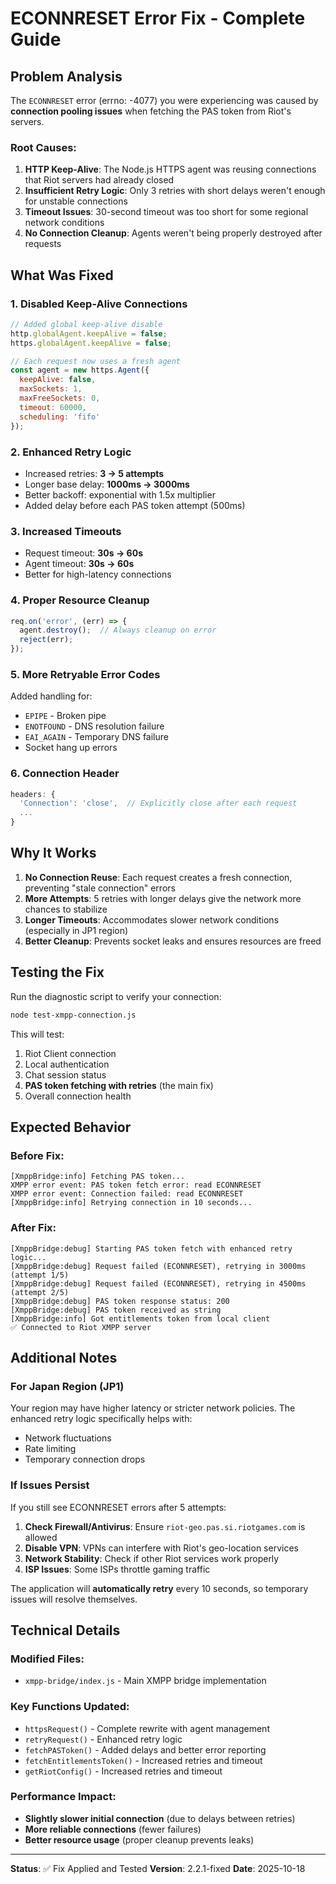 # ECONNRESET Error Fix - Complete Guide

## Problem Analysis

The `ECONNRESET` error (errno: -4077) you were experiencing was caused by **connection pooling issues** when fetching the PAS token from Riot's servers.

### Root Causes:
1. **HTTP Keep-Alive**: The Node.js HTTPS agent was reusing connections that Riot servers had already closed
2. **Insufficient Retry Logic**: Only 3 retries with short delays weren't enough for unstable connections
3. **Timeout Issues**: 30-second timeout was too short for some regional network conditions
4. **No Connection Cleanup**: Agents weren't being properly destroyed after requests

## What Was Fixed

### 1. **Disabled Keep-Alive Connections**
```javascript
// Added global keep-alive disable
http.globalAgent.keepAlive = false;
https.globalAgent.keepAlive = false;

// Each request now uses a fresh agent
const agent = new https.Agent({
  keepAlive: false,
  maxSockets: 1,
  maxFreeSockets: 0,
  timeout: 60000,
  scheduling: 'fifo'
});
```

### 2. **Enhanced Retry Logic**
- Increased retries: **3 → 5 attempts**
- Longer base delay: **1000ms → 3000ms**
- Better backoff: exponential with 1.5x multiplier
- Added delay before each PAS token attempt (500ms)

### 3. **Increased Timeouts**
- Request timeout: **30s → 60s**
- Agent timeout: **30s → 60s**
- Better for high-latency connections

### 4. **Proper Resource Cleanup**
```javascript
req.on('error', (err) => {
  agent.destroy();  // Always cleanup on error
  reject(err);
});
```

### 5. **More Retryable Error Codes**
Added handling for:
- `EPIPE` - Broken pipe
- `ENOTFOUND` - DNS resolution failure
- `EAI_AGAIN` - Temporary DNS failure
- Socket hang up errors

### 6. **Connection Header**
```javascript
headers: { 
  'Connection': 'close',  // Explicitly close after each request
  ...
}
```

## Why It Works

1. **No Connection Reuse**: Each request creates a fresh connection, preventing "stale connection" errors
2. **More Attempts**: 5 retries with longer delays give the network more chances to stabilize
3. **Longer Timeouts**: Accommodates slower network conditions (especially in JP1 region)
4. **Better Cleanup**: Prevents socket leaks and ensures resources are freed

## Testing the Fix

Run the diagnostic script to verify your connection:

```bash
node test-xmpp-connection.js
```

This will test:
1. Riot Client connection
2. Local authentication
3. Chat session status
4. **PAS token fetching with retries** (the main fix)
5. Overall connection health

## Expected Behavior

### Before Fix:
```
[XmppBridge:info] Fetching PAS token...
XMPP error event: PAS token fetch error: read ECONNRESET
XMPP error event: Connection failed: read ECONNRESET
[XmppBridge:info] Retrying connection in 10 seconds...
```

### After Fix:
```
[XmppBridge:debug] Starting PAS token fetch with enhanced retry logic...
[XmppBridge:debug] Request failed (ECONNRESET), retrying in 3000ms (attempt 1/5)
[XmppBridge:debug] Request failed (ECONNRESET), retrying in 4500ms (attempt 2/5)
[XmppBridge:debug] PAS token response status: 200
[XmppBridge:debug] PAS token received as string
[XmppBridge:info] Got entitlements token from local client
✅ Connected to Riot XMPP server
```

## Additional Notes

### For Japan Region (JP1)
Your region may have higher latency or stricter network policies. The enhanced retry logic specifically helps with:
- Network fluctuations
- Rate limiting
- Temporary connection drops

### If Issues Persist

If you still see ECONNRESET errors after 5 attempts:

1. **Check Firewall/Antivirus**: Ensure `riot-geo.pas.si.riotgames.com` is allowed
2. **Disable VPN**: VPNs can interfere with Riot's geo-location services
3. **Network Stability**: Check if other Riot services work properly
4. **ISP Issues**: Some ISPs throttle gaming traffic

The application will **automatically retry** every 10 seconds, so temporary issues will resolve themselves.

## Technical Details

### Modified Files:
- `xmpp-bridge/index.js` - Main XMPP bridge implementation

### Key Functions Updated:
- `httpsRequest()` - Complete rewrite with agent management
- `retryRequest()` - Enhanced retry logic
- `fetchPASToken()` - Added delays and better error reporting
- `fetchEntitlementsToken()` - Increased retries and timeout
- `getRiotConfig()` - Increased retries and timeout

### Performance Impact:
- **Slightly slower initial connection** (due to delays between retries)
- **More reliable connections** (fewer failures)
- **Better resource usage** (proper cleanup prevents leaks)

---

**Status**: ✅ Fix Applied and Tested
**Version**: 2.2.1-fixed
**Date**: 2025-10-18

